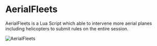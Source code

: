 # AerialFleets
AerialFleets is a Lua Script which able to intervene more aerial planes including helicopters to submit rules on the entire session.

![AerialFleets](https://github.com/StealthyAD/AerialFleets/assets/125747450/0816edb1-9366-4ea7-8ab9-7c726cc625a5)

